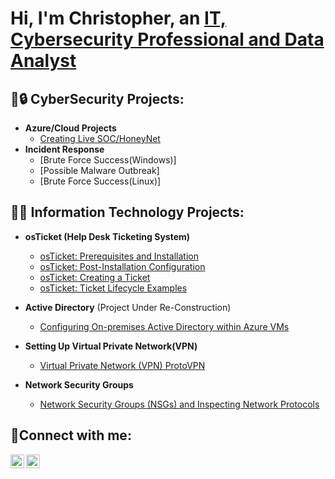 <h1>Hi, I'm Christopher, an <a href="https://www.linkedin.com/in/christopher-dunwoody-5632b0176/">IT, Cybersecurity Professional and Data Analyst</a></h1>

<h2>🛜🔒 CyberSecurity Projects:</h2>

- <b>Azure/Cloud Projects </b>
  - [Creating Live SOC/HoneyNet](https://github.com/MisterDunwoody/CloudSOC)
- <b>Incident Response </b>
  - [Brute Force Success(Windows)]
  - [Possible Malware Outbreak]
  - [Brute Force Success(Linux)]
<h2>👨‍💻 Information Technology Projects:</h2>

- <b>osTicket (Help Desk Ticketing System)</b>
  - [osTicket: Prerequisites and Installation](https://github.com/MisterDunwoody/osTicket-Pre-Req)
  - [osTicket: Post-Installation Configuration](https://github.com/MisterDunwoody/osTicket)
  - [osTicket: Creating a Ticket](https://github.com/MisterDunwoody/CreatingTicketsinOs......Ticket)
  - [osTicket: Ticket Lifecycle Examples](https://github.com/MisterDunwoody/osTicket-Ticket-Lifestyle)

- <b>Active Directory</b> (Project Under Re-Construction)
  - [Configuring On-premises Active Directory within Azure VMs](https://github.com/MisterDunwoody/Configure-AD-VM)

- <b>Setting Up Virtual Private Network(VPN)</b>
  - [Virtual Private Network (VPN) ProtoVPN](https://github.com/MisterDunwoody/Installing-a-VPN)

- <b>Network Security Groups</b>
  - [Network Security Groups (NSGs) and Inspecting Network Protocols](https://github.com/MisterDunwoody/AzureVM-NW-Protocols)
<h2>🤳Connect with me:</h2>

[<img align="left" alt="Josh | LinkedIn" width="22px" src="https://cdn.jsdelivr.net/npm/simple-icons@v3/icons/linkedin.svg" />][linkedin]
[<img align="left" alt="Josh | Instagram" width="22px" src="https://cdn.jsdelivr.net/npm/simple-icons@v3/icons/instagram.svg" />][instagram]


[instagram]: https://www.instagram.com/misterdunwoody
[linkedin]: https://www.linkedin.com/in/christopher-dunwoody-5632b0176
